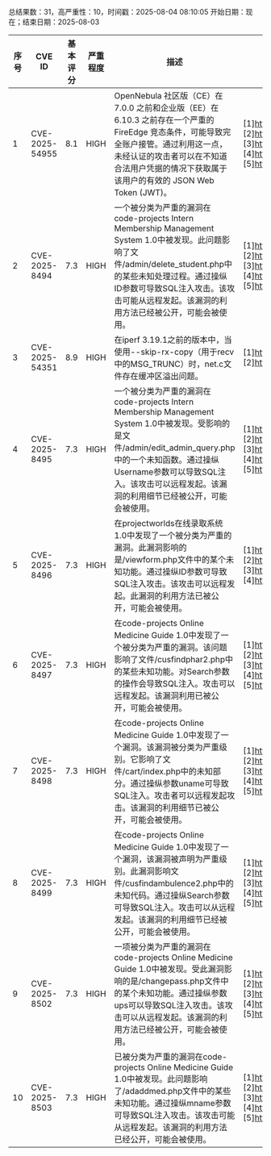 总结果数：31，高严重性：10，时间戳：2025-08-04 08:10:05
开始日期：现在；结束日期：2025-08-03

| 序号 | CVE ID | 基本评分 | 严重程度 | 描述 | 参考资料 |
|-----|--------|------------|----------|-------------|------------|
| 1 | CVE-2025-54955 | 8.1  | HIGH | OpenNebula 社区版（CE）在 7.0.0 之前和企业版（EE）在 6.10.3 之前存在一个严重的 FireEdge 竞态条件，可能导致完全账户接管。通过利用这一点，未经认证的攻击者可以在不知道合法用户凭据的情况下获取属于该用户的有效的 JSON Web Token (JWT)。 | [1]https://docs.opennebula.io/6.10/intro_release_notes/release_notes_enterprise/resolved_issues_6103.html<br>[2]https://github.com/OpenNebula/one<br>[3]https://github.com/OpenNebula/one/commit/81058d9705e7ac619d294423de28b76d88f613b6<br>[4]https://github.com/OpenNebula/one/releases/tag/release-7.0.0<br>[5]https://github.com/Stolichnayer/OpenNebula-Account-Takeover |
| 2 | CVE-2025-8494 | 7.3  | HIGH | 一个被分类为严重的漏洞在code-projects Intern Membership Management System 1.0中被发现。此问题影响了文件/admin/delete_student.php中的某些未知处理过程。通过操纵ID参数可导致SQL注入攻击。该攻击可能从远程发起。该漏洞的利用方法已经被公开，可能会被使用。 | [1]https://code-projects.org/<br>[2]https://vuldb.com/?ctiid.318593<br>[3]https://vuldb.com/?id.318593<br>[4]https://vuldb.com/?submit.626721<br>[5]https://www.yuque.com/gongzi-jsnek/xb2q3a/ckkctkqfirwk2bsd?singleDoc# |
| 3 | CVE-2025-54351 | 8.9  | HIGH | 在iperf 3.19.1之前的版本中，当使用--skip-rx-copy（用于recv中的MSG_TRUNC）时，net.c文件存在缓冲区溢出问题。 | [1]https://github.com/esnet/iperf/commit/969b7f70c447513e92c9798f22e82b40ebc53bf0<br>[2]https://github.com/esnet/iperf/releases/tag/3.19.1 |
| 4 | CVE-2025-8495 | 7.3  | HIGH | 一个被分类为严重的漏洞在code-projects Intern Membership Management System 1.0中被发现。受影响的是文件/admin/edit_admin_query.php中的一个未知函数。通过操纵Username参数可以导致SQL注入。该攻击可以远程发起。该漏洞的利用细节已经被公开，可能会被使用。 | [1]https://code-projects.org/<br>[2]https://vuldb.com/?ctiid.318594<br>[3]https://vuldb.com/?id.318594<br>[4]https://vuldb.com/?submit.626722<br>[5]https://www.yuque.com/gongzi-jsnek/xb2q3a/dctpzq93gcaop8qo?singleDoc |
| 5 | CVE-2025-8496 | 7.3  | HIGH | 在projectworlds在线录取系统1.0中发现了一个被分类为严重的漏洞。此漏洞影响的是/viewform.php文件中的某个未知功能。通过操纵ID参数可导致SQL注入攻击。该攻击可以远程发起。此漏洞的利用方法已被公开，可能会被使用。 | [1]https://github.com/huangtinlin/CVE/issues/1<br>[2]https://vuldb.com/?ctiid.318595<br>[3]https://vuldb.com/?id.318595<br>[4]https://vuldb.com/?submit.626766 |
| 6 | CVE-2025-8497 | 7.3  | HIGH | 在code-projects Online Medicine Guide 1.0中发现了一个被分类为严重的漏洞。该问题影响了文件/cusfindphar2.php中的某些未知功能。对Search参数的操作会导致SQL注入。攻击可以远程发起。该漏洞利用已被公开，可能会被使用。 | [1]https://code-projects.org/<br>[2]https://github.com/shokaku-cyb/cve/issues/2<br>[3]https://vuldb.com/?ctiid.318596<br>[4]https://vuldb.com/?id.318596<br>[5]https://vuldb.com/?submit.626776 |
| 7 | CVE-2025-8498 | 7.3  | HIGH | 在code-projects Online Medicine Guide 1.0中发现了一个漏洞。该漏洞被分类为严重级别。它影响了文件/cart/index.php中的未知部分。通过操纵参数uname可导致SQL注入。攻击者可以远程发起攻击。该漏洞的利用细节已被公开，可能会被使用。 | [1]https://code-projects.org/<br>[2]https://github.com/shokaku-cyb/cve/issues/1<br>[3]https://vuldb.com/?ctiid.318597<br>[4]https://vuldb.com/?id.318597<br>[5]https://vuldb.com/?submit.626777 |
| 8 | CVE-2025-8499 | 7.3  | HIGH | 在code-projects Online Medicine Guide 1.0中发现了一个漏洞，该漏洞被声明为严重级别。此漏洞影响文件/cusfindambulence2.php中的未知代码。通过操纵Search参数可导致SQL注入。攻击可以从远程发起。该漏洞的利用细节已经被公开，可能会被使用。 | [1]https://code-projects.org/<br>[2]https://github.com/joker-vip/cvesubmit/issues/1<br>[3]https://vuldb.com/?ctiid.318598<br>[4]https://vuldb.com/?id.318598<br>[5]https://vuldb.com/?submit.626778 |
| 9 | CVE-2025-8502 | 7.3  | HIGH | 一项被分类为严重的漏洞在code-projects Online Medicine Guide 1.0中被发现。受此漏洞影响的是/changepass.php文件中的某个未知功能。通过操纵参数ups可以导致SQL注入攻击。该攻击可以从远程发起。该漏洞的利用方法已经被公开，可能会被使用。 | [1]https://code-projects.org/<br>[2]https://github.com/freshfish-hust/my-cves/issues/1<br>[3]https://vuldb.com/?ctiid.318601<br>[4]https://vuldb.com/?id.318601<br>[5]https://vuldb.com/?submit.626920 |
| 10 | CVE-2025-8503 | 7.3  | HIGH | 已被分类为严重的漏洞在code-projects Online Medicine Guide 1.0中被发现。此问题影响了/adaddmed.php文件中的某些未知功能。通过操纵mname参数可导致SQL注入攻击。该攻击可能从远程发起。该漏洞的利用方法已经公开，可能会被使用。 | [1]https://code-projects.org/<br>[2]https://github.com/freshfish-hust/my-cves/issues/2<br>[3]https://vuldb.com/?ctiid.318602<br>[4]https://vuldb.com/?id.318602<br>[5]https://vuldb.com/?submit.626923 |